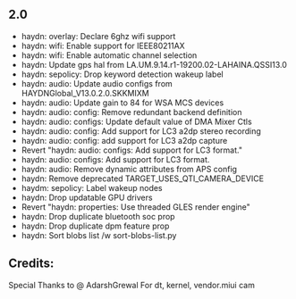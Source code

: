 ## 2.0

- haydn: overlay: Declare 6ghz wifi support
- haydn: wifi: Enable support for IEEE80211AX 
- haydn: wifi: Enable automatic channel selection
- haydn: Update gps hal from LA.UM.9.14.r1-19200.02-LAHAINA.QSSI13.0
- haydn: sepolicy: Drop keyword detection wakeup label
- haydn: audio: Update audio configs from HAYDNGlobal_V13.0.2.0.SKKMIXM
- haydn: audio: Update gain to 84 for WSA MCS devices
- haydn: audio: config: Remove redundant backend definition
- haydn: audio: configs: Update default value of DMA Mixer Ctls
- haydn: audio: config: Add support for LC3 a2dp stereo recording
- haydn: audio: config: add support for LC3 a2dp capture
- Revert "haydn: audio: configs: Add support for LC3 format." 
- haydn: audio: configs: Add support for LC3 format.
- haydn: audio: Remove dynamic attributes from APS config
- haydn: Remove deprecated TARGET_USES_QTI_CAMERA_DEVICE 
- haydm: sepolicy: Label wakeup nodes
- haydn: Drop updatable GPU drivers 
- Revert "haydn: properties: Use threaded GLES render engine"
- haydn: Drop duplicate bluetooth soc prop
- haydn: Drop duplicate dpm feature prop
- haydn: Sort blobs list /w sort-blobs-list.py 

## Credits: 
Special Thanks to @ AdarshGrewal For dt, kernel, vendor.miui cam
